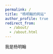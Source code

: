 ```yaml
---
permalink: /
title: "杨明翰的网站"
author_profile: true
redirect_from: 
  - /about/
  - /about.html
---
```


我是杨明翰
